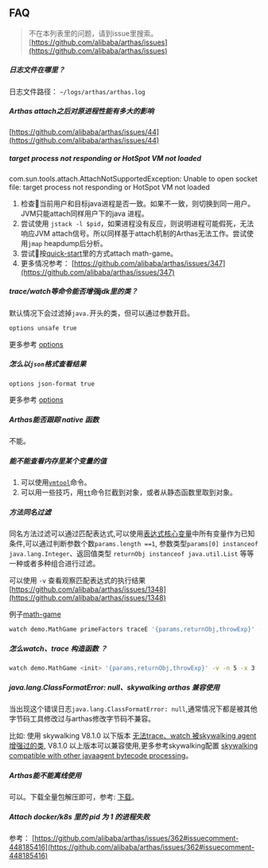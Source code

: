 
## FAQ


> 不在本列表里的问题，请到issue里搜索。 [https://github.com/alibaba/arthas/issues](https://github.com/alibaba/arthas/issues)


##### 日志文件在哪里？

日志文件路径： `~/logs/arthas/arthas.log`
##### Arthas attach之后对原进程性能有多大的影响

[https://github.com/alibaba/arthas/issues/44](https://github.com/alibaba/arthas/issues/44)


##### target process not responding or HotSpot VM not loaded

com.sun.tools.attach.AttachNotSupportedException: Unable to open socket file: target process not responding or HotSpot VM not loaded

1. 检查当前用户和目标java进程是否一致。如果不一致，则切换到同一用户。JVM只能attach同样用户下的java 进程。
2. 尝试使用 `jstack -l $pid`，如果进程没有反应，则说明进程可能假死，无法响应JVM attach信号。所以同样基于attach机制的Arthas无法工作。尝试使用`jmap` heapdump后分析。
3. 尝试按[quick-start](quick-start.md)里的方式attach math-game。
4. 更多情况参考： [https://github.com/alibaba/arthas/issues/347](https://github.com/alibaba/arthas/issues/347)
##### trace/watch等命令能否增强jdk里的类？

默认情况下会过滤掉`java.`开头的类，但可以通过参数开启。

```bash
options unsafe true
```

更多参考 [options](options.md)

##### 怎么以`json`格式查看结果

```bash
options json-format true
```

更多参考 [options](options.md)


##### Arthas能否跟踪 native 函数

不能。


##### 能不能查看内存里某个变量的值

1. 可以使用[`vmtool`](vmtool.md)命令。
2. 可以用一些技巧，用[`tt`](tt.md)命令拦截到对象，或者从静态函数里取到对象。


##### 方法同名过滤

同名方法过滤可以通过匹配表达式,可以使用[表达式核心变量](advice-class.md)中所有变量作为已知条件,可以通过判断参数个数`params.length ==1`, 参数类型`params[0] instanceof java.lang.Integer`、返回值类型 `returnObj instanceof java.util.List` 等等一种或者多种组合进行过滤。

可以使用 `-v` 查看观察匹配表达式的执行结果 [https://github.com/alibaba/arthas/issues/1348](https://github.com/alibaba/arthas/issues/1348)

例子[math-game](quick-start.md)

```bash
watch demo.MathGame primeFactors traceE '{params,returnObj,throwExp}' -v -n 5 -x 3 'params.length >0 && returnObj instanceof java.util.List'
``` 

##### 怎么watch、trace 构造函数 ？

```bash
watch demo.MathGame <init> '{params,returnObj,throwExp}' -v -n 5 -x 3 '1==1'
```


##### java.lang.ClassFormatError: null、skywalking arthas 兼容使用

当出现这个错误日志`java.lang.ClassFormatError: null`,通常情况下都是被其他字节码工具修改过与arthas修改字节码不兼容。

比如: 使用 skywalking V8.1.0 以下版本 [无法trace、watch 被skywalking agent 增强过的类](https://github.com/alibaba/arthas/issues/1141), V8.1.0 以上版本可以兼容使用,更多参考skywalking配置 [skywalking compatible with other javaagent bytecode processing](https://github.com/apache/skywalking/blob/v8.1.0/docs/en/FAQ/Compatible-with-other-javaagent-bytecode-processing.md)。


##### Arthas能不能离线使用

可以。下载全量包解压即可，参考: [下载](download.md)。

##### Attach docker/k8s 里的 pid 为 1 的进程失败

参考： [https://github.com/alibaba/arthas/issues/362#issuecomment-448185416](https://github.com/alibaba/arthas/issues/362#issuecomment-448185416)